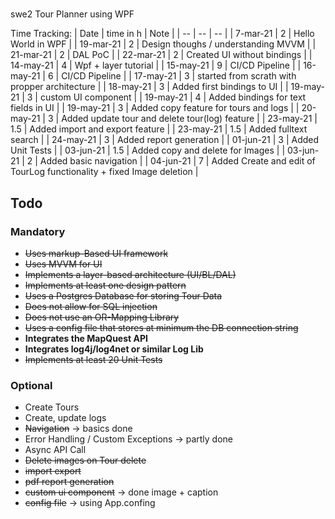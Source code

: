 #
swe2 Tour Planner using WPF

Time Tracking:
| Date      | time in h | Note                                                                  |
| --        | --        | --                                                                    |
| 7-mar-21  | 2         | Hello World in WPF                                                    |
| 19-mar-21 | 2         | Design thoughs / understanding MVVM                                   |
| 21-mar-21 | 2         | DAL PoC                                                               |
| 22-mar-21 | 2         | Created UI without bindings                                           |
| 14-may-21 | 4         | Wpf + layer tutorial                                                  |
| 15-may-21 | 9         | CI/CD Pipeline                                                        |
| 16-may-21 | 6         | CI/CD Pipeline                                                        |
| 17-may-21 | 3         | started from scrath with propper architecture                         |
| 18-may-21 | 3         | Added first bindings to UI                                            |
| 19-may-21 | 3         | custom UI component                                                   |
| 19-may-21 | 4         | Added bindings for text fields in UI                                  |
| 19-may-21 | 3         | Added copy feature for tours and logs                                 |
| 20-may-21 | 3         | Added update tour and delete tour(log) feature                        |
| 23-may-21 | 1.5       | Added import and export feature                                       |
| 23-may-21 | 1.5       | Added fulltext search                                                 |
| 24-may-21 | 3         | Added report generation                                               |
| 01-jun-21 | 3         | Added Unit Tests                                                      |
| 03-jun-21 | 1.5       | Added copy and delete for Images                                      |
| 03-jun-21 | 2         | Added basic navigation                                                |
| 04-jun-21 | 7         | Added Create and edit of TourLog functionality + fixed Image deletion |


## Todo
### Mandatory
* ~~Uses markup-Based UI framework~~
* ~~Uses MVVM for UI~~
* ~~Implements a layer-based architecture (UI/BL/DAL)~~
* ~~Implements at least one design pattern~~
* ~~Uses a Postgres Database for storing Tour Data~~
* ~~Does not allow for SQL injection~~
* ~~Does not use an OR-Mapping Library~~
* ~~Uses a config file that stores at minimum the DB connection string~~
* **Integrates the MapQuest API**
* **Integrates log4j/log4net or similar Log Lib**
* ~~Implements at least 20 Unit Tests~~
  
### Optional
* Create Tours 
* Create, update logs
* ~~Navigation~~ -> basics done
* Error Handling / Custom Exceptions -> partly done
* Async API Call
* ~~Delete images on Tour delete~~  
* ~~import export~~
* ~~pdf report generation~~
* ~~custom ui component~~ -> done image + caption
* ~~config file~~ -> using App.confing
